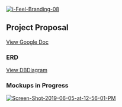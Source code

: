 <a href="https://imgbb.com/"><img src="https://i.ibb.co/VB53kXK/i-Feel-Branding-08.png" alt="i-Feel-Branding-08" border="0"></a>

## Project Proposal

[View Google Doc](https://docs.google.com/document/d/1hx2exdDvMSnio_MYhV2RXHVlyCpPb_XdiCsZ8tdegUA/edit#)

### ERD

[View DBDiagram](https://dbdiagram.io/d/5cf7d48209a99609d6145183)


### Mockups in Progress
<a href="https://ibb.co/pPSBtDG"><img src="https://i.ibb.co/7zqdwc8/Screen-Shot-2019-06-05-at-12-56-01-PM.png" alt="Screen-Shot-2019-06-05-at-12-56-01-PM" border="0"></a>
